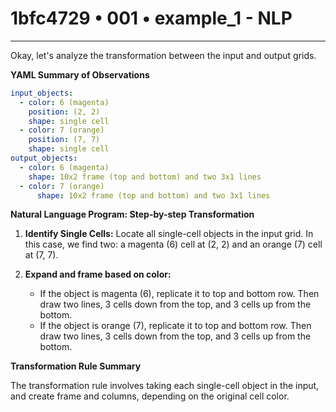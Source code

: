 # 1bfc4729 • 001 • example_1 - NLP

---
Okay, let's analyze the transformation between the input and output grids.

**YAML Summary of Observations**

```yaml
input_objects:
  - color: 6 (magenta)
    position: (2, 2)
    shape: single cell
  - color: 7 (orange)
    position: (7, 7)
    shape: single cell
output_objects:
  - color: 6 (magenta)
    shape: 10x2 frame (top and bottom) and two 3x1 lines
  - color: 7 (orange)
      shape: 10x2 frame (top and bottom) and two 3x1 lines
```

**Natural Language Program: Step-by-step Transformation**

1.  **Identify Single Cells:** Locate all single-cell objects in the input grid. In this case, we find two: a magenta (6) cell at (2, 2) and an orange (7) cell at (7, 7).

2.  **Expand and frame based on color:**
    *   If the object is magenta (6), replicate it to top and bottom row. Then draw two lines, 3 cells down from the top, and 3 cells up from the bottom.
    *   If the object is orange (7), replicate it to top and bottom row. Then draw two lines, 3 cells down from the top, and 3 cells up from the bottom.

**Transformation Rule Summary**

The transformation rule involves taking each single-cell object in the input, and create frame and columns, depending on the original cell color.


